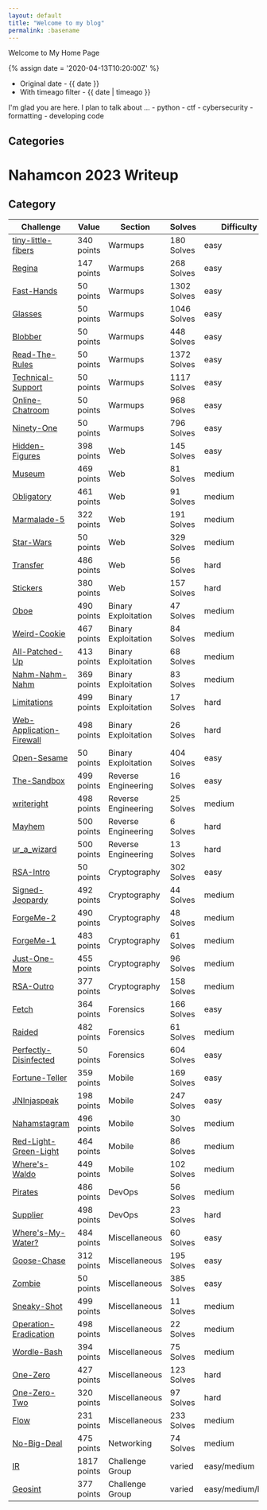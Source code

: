 ```yaml
---
layout: default
title: "Welcome to my blog"
permalink: :basename
---
```


Welcome to My Home Page

{% assign date = '2020-04-13T10:20:00Z' %}

- Original date - {{ date }}
- With timeago filter - {{ date | timeago }}

I'm glad you are here. I plan to talk about ...
     - python
     - ctf
     - cybersecurity
     - formatting
     - developing code

## Categories

# Nahamcon 2023 Writeup

## Category

| Challenge                  | Value       | Section             | Solves      | Difficulty       |
| -------------------------- | ----------- | ------------------- | ----------- | ---------------- |
| [tiny-little-fibers]       | 340 points  | Warmups             | 180 Solves  | easy             |
| [Regina]                   | 147 points  | Warmups             | 268 Solves  | easy             |
| [Fast-Hands]               | 50 points   | Warmups             | 1302 Solves | easy             |
| [Glasses]                  | 50 points   | Warmups             | 1046 Solves | easy             |
| [Blobber]                  | 50 points   | Warmups             | 448 Solves  | easy             |
| [Read-The-Rules]           | 50 points   | Warmups             | 1372 Solves | easy             |
| [Technical-Support]        | 50 points   | Warmups             | 1117 Solves | easy             |
| [Online-Chatroom]          | 50 points   | Warmups             | 968 Solves  | easy             |
| [Ninety-One]               | 50 points   | Warmups             | 796 Solves  | easy             |
| [Hidden-Figures]           | 398 points  | Web                 | 145 Solves  | easy             |
| [Museum]                   | 469 points  | Web                 | 81 Solves   | medium           |
| [Obligatory]               | 461 points  | Web                 | 91 Solves   | medium           |
| [Marmalade-5]              | 322 points  | Web                 | 191 Solves  | medium           |
| [Star-Wars]                | 50 points   | Web                 | 329 Solves  | medium           |
| [Transfer]                 | 486 points  | Web                 | 56 Solves   | hard             |
| [Stickers]                 | 380 points  | Web                 | 157 Solves  | hard             |
| [Oboe]                     | 490 points  | Binary Exploitation | 47 Solves   | medium           |
| [Weird-Cookie]             | 467 points  | Binary Exploitation | 84 Solves   | medium           |
| [All-Patched-Up]           | 413 points  | Binary Exploitation | 68 Solves   | medium           |
| [Nahm-Nahm-Nahm]           | 369 points  | Binary Exploitation | 83 Solves   | medium           |
| [Limitations]              | 499 points  | Binary Exploitation | 17 Solves   | hard             |
| [Web-Application-Firewall] | 498 points  | Binary Exploitation | 26 Solves   | hard             |
| [Open-Sesame]              | 50 points   | Binary Exploitation | 404 Solves  | easy             |
| [The-Sandbox]              | 499 points  | Reverse Engineering | 16 Solves   | easy             |
| [writeright]               | 498 points  | Reverse Engineering | 25 Solves   | medium           |
| [Mayhem]                   | 500 points  | Reverse Engineering | 6 Solves    | hard             |
| [ur_a_wizard]              | 500 points  | Reverse Engineering | 13 Solves   | hard             |
| [RSA-Intro]                | 50 points   | Cryptography        | 302 Solves  | easy             |
| [Signed-Jeopardy]          | 492 points  | Cryptography        | 44 Solves   | medium           |
| [ForgeMe-2]                | 490 points  | Cryptography        | 48 Solves   | medium           |
| [ForgeMe-1]                | 483 points  | Cryptography        | 61 Solves   | medium           |
| [Just-One-More]            | 455 points  | Cryptography        | 96 Solves   | medium           |
| [RSA-Outro]                | 377 points  | Cryptography        | 158 Solves  | medium           |
| [Fetch]                    | 364 points  | Forensics           | 166 Solves  | easy             |
| [Raided]                   | 482 points  | Forensics           | 61 Solves   | medium           |
| [Perfectly-Disinfected]    | 50 points   | Forensics           | 604 Solves  | easy             |
| [Fortune-Teller]           | 359 points  | Mobile              | 169 Solves  | easy             |
| [JNInjaspeak]              | 198 points  | Mobile              | 247 Solves  | easy             |
| [Nahamstagram]             | 496 points  | Mobile              | 30 Solves   | medium           |
| [Red-Light-Green-Light]    | 464 points  | Mobile              | 86 Solves   | medium           |
| [Where's-Waldo]            | 449 points  | Mobile              | 102 Solves  | medium           |
| [Pirates]                  | 486 points  | DevOps              | 56 Solves   | medium           |
| [Supplier]                 | 498 points  | DevOps              | 23 Solves   | hard             |
| [Where's-My-Water?]        | 484 points  | Miscellaneous       | 60 Solves   | easy             |
| [Goose-Chase]              | 312 points  | Miscellaneous       | 195 Solves  | easy             |
| [Zombie]                   | 50 points   | Miscellaneous       | 385 Solves  | easy             |
| [Sneaky-Shot]              | 499 points  | Miscellaneous       | 11 Solves   | medium           |
| [Operation-Eradication]    | 498 points  | Miscellaneous       | 22 Solves   | medium           |
| [Wordle-Bash]              | 394 points  | Miscellaneous       | 75 Solves   | medium           |
| [One-Zero]                 | 427 points  | Miscellaneous       | 123 Solves  | hard             |
| [One-Zero-Two]             | 320 points  | Miscellaneous       | 97 Solves   | hard             |
| [Flow]                     | 231 points  | Miscellaneous       | 233 Solves  | medium           |
| [No-Big-Deal]              | 475 points  | Networking          | 74 Solves   | medium           |
| [IR]                       | 1817 points | Challenge Group     | varied      | easy/medium      |
| [Geosint]                  | 377 points  | Challenge Group     | varied      | easy/medium/hard |

[tiny-little-fibers]: /docs/Warmups/tiny-little-fibers.md "Link to tiny little fibers"
[Regina]: /docs/Warmups/regina.md "Link to Regina"
[Fast-Hands]: /docs/ "Link to Fast Hands"
[Glasses]: /docs/ "Link to Glasses"
[Blobber]: /docs/ "Link to Blobber"
[Read-The-Rules]: /docs/ "Link to Read-The Rules"
[Technical-Support]: /docs/ "Link to Technical-Support"
[Online-Chatroom]: /docs/ "Link to Online-Chatroom"
[Ninety-One]: /docs/ "Link to Ninety-One"
[Hidden-Figures]: /docs/ "Link to Hidden-Figures"
[Museum]: /docs/ "Link to Museum"
[Obligatory]: /docs/ "Link to Obligatory"
[Marmalade-5]: /docs/ "Link to Marmalade-5"
[Star-Wars]: /docs/ "Link to Star-Wars"
[Transfer]: /docs/ "Link to Transfer"
[Stickers]: /docs/ "Link to Stickers"
[Oboe]: /docs/ "Link to Oboe"
[Weird-Cookie]: /docs/ "Link to Weird-Cookie"
[All-Patched-Up]: /docs/ "Link to All Patched Up"
[Nahm-Nahm-Nahm]: /docs/ "Link to Nahm-Nahm-Nahm"
[Limitations]: /docs/ "Link to Limitations"
[Web-Application-Firewall]: /docs/ "Link to Web Application"
[Open-Sesame]: /docs/ "Link to Open Sesame"
[The-Sandbox]: /docs/ "Link to The Sandbox"
[writeright]: /docs/ "Link to writeright"
[Mayhem]: /docs/ "Link to Mayhem"
[ur_a_wizard]: /docs/ "Link to ur_a_wizard"
[RSA-Intro]: /docs/ "Link to RSA Intro"
[Signed-Jeopardy]: /docs/ "Link to signed Jeopardy"
[ForgeMe-2]: /docs/ "Link to Forge Me The Second"
[ForgeMe-1]: /docs/ "Link to Forge Me The First"
[Just-One-More]: /docs/ "Link to Just One More"
[RSA-Outro]: /docs/ "Link to RSA-OUTRO"
[Fetch]: /docs/ "Link to Fetch"
[Raided]: /docs/ "Link to Raided"
[Perfectly-Disinfected]: /docs/ "Link to Perfectly Disinfected"
[Fortune-Teller]: /docs/ "Link to Fortune Teller"
[JNInjaspeak]: /docs/ "Link to Jinjaspeak"
[Nahamstagram]: /docs/ "Link to Nahamstagram"
[Red-Light-Green-Light]: /docs/ "Link to Red Light Green Light"
[Where's-Waldo]: /docs/ "Link to Wheres Waldo"
[Pirates]: /docs/ "Link to Pirates"
[Supplier]: /docs/ "Link to Supplier"
[Where's-My-Water?]: /docs/ "Link to Wheres my Water"
[Goose-Chase]: /docs/miscellaneous/Goose.md "Link to Goose Chase"
[Zombie]: /docs/Miscellaneous/zombie.md "Link to Zombie"
[Sneaky-Shot]: /docs/ "Link to Sneaky Shot"
[Operation-Eradication]: /docs/ "Link to Operation Eradication"
[Wordle-Bash]: /docs/ "Link to Wordle Bash"
[One-Zero]: /docs/ "Link to One Zero"
[One-Zero-Two]: /docs/ "Link to One Zero Two"
[Flow]: /docs/ "Link to Flow"
[No-Big-Deal]: /docs/ "Link to No big Deal"
[IR]: /docs/ "Link to IR"
[Geosint]: /docs/ "Link to GEOSINT"

<!--
- [Forensics](/forensics)
  - [Fetch](/forensics/fetch)
  - [Perfectly Disinfected](/forensics/perfectly_disinfected)
- [Misc](/misc)
  - [Flow](/misc/flow)
  - [Goose Chase](/misc/goose_chase)
  - [Zombie](/misc/zombie)
- [Mobile](/mobile)
  - [Jninjaspeak](/mobile/jninjaspeak)
- [Pwn](/pwn)
  - [Nahmnahmnahm](/pwn/nahmnahmnahm)
  - [Open Sesame](/pwn/open_sesame)
- [Rev](/rev)
  - [WriteRight](/rev/writeright)
- [Warmups](/warmups)
  - [Blobber](/warmups/blobber)
  - [Fast Hands](/warmups/fast_hands)
  - [Glasses](/warmups/glasses)
  - [Ninety One](/warmups/ninety_one)
  - [Online Chatroom](/warmups/online_chatroom)
  - [Regina](/warmups/regina)
  - [Tiny Little Fibers](/warmups/tiny_little_fibers)
- [Web](/web)
  - [Hidden Figures](/web/hidden_figures)
  - [Marmalade5](/web/marmalade5)
  - [Star Wars](/web/star_wars)
-->
